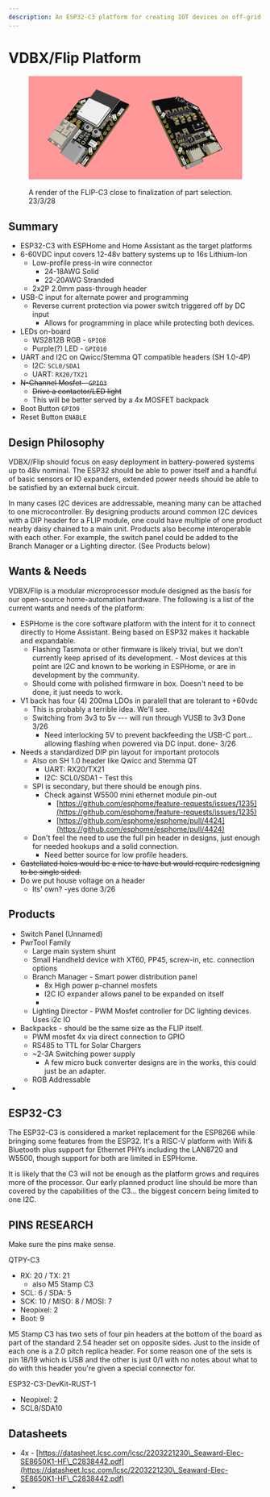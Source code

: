 ```yaml
---
description: An ESP32-C3 platform for creating IOT devices on off-grid battery systems.
---
```


# VDBX/Flip Platform

<figure><img src="../../.gitbook/assets/20230328-FLIP-C3-render (1).jpg" alt=""><figcaption><p>A render of the FLIP-C3 close to finalization of part selection. 23/3/28</p></figcaption></figure>

## Summary

* ESP32-C3 with ESPHome and Home Assistant as the target platforms
* 6-60VDC input covers 12-48v battery systems up to 16s Lithium-Ion
  * Low-profile press-in wire connector
    * 24-18AWG Solid
    * 22-20AWG Stranded
  * 2x2P 2.0mm pass-through header&#x20;
* USB-C input for alternate power and programming
  * Reverse current protection via power switch triggered off by DC input
    * Allows for programming in place while protecting both devices.
* LEDs on-board
  * WS2812B RGB - `GPIO8`
  * Purple(?) LED - `GPIO10`
* UART and I2C on Qwicc/Stemma QT compatible headers (SH 1.0-4P)
  * I2C:  `SCL0/SDA1`
  * UART:  `RX20/TX21`
* ~~N-Channel Mosfet - `GPIO3`~~
  * ~~Drive a contactor/LED light~~
  * This will be better served by a 4x MOSFET backpack
* Boot Button `GPIO9`
* Reset Button `ENABLE`

## Design Philosophy

VDBX//Flip should focus on easy deployment in battery-powered systems up to 48v nominal. The ESP32 should be able to power itself and a handful of basic sensors or IO expanders, extended power needs should be able to be satisfied by an external buck circuit.

In many cases I2C devices are addressable, meaning many can be attached to one microcontroller. By designing products around common I2C devices with a DIP header for a FLIP module, one could have multiple of one product nearby daisy chained to a main unit. Products also become interoperable with each other. For example, the switch panel could be added to the Branch Manager or a Lighting director. (See Products below)



## Wants & Needs

VDBX/Flip is a modular microprocessor module designed as the basis for our open-source home-automation hardware. The following is a list of the current wants and needs of the platform:

* ESPHome is the core software platform with the intent for it to connect directly to Home Assistant. Being based on ESP32 makes it hackable and expandable.
  * Flashing Tasmota or other firmware is likely trivial, but we don't currently keep aprised of its development. - Most devices at this point are I2C and known to be working in ESPHome, or are in development by the community.
  * Should come with  polished firmware in box.  Doesn't need to be done, it just needs to work.
* V1 back has four (4) 200ma LDOs in paralell that are tolerant to +60vdc
  * This is probably a terrible idea. We'll see.
  * Switching from 3v3 to 5v --- will run through VUSB to 3v3 Done 3/26
    * Need interlocking 5V to prevent backfeeding the USB-C port... allowing flashing when powered via DC input. done- 3/26
* Needs a standardized DIP pin layout for important protocols
  * Also on SH 1.0 header like Qwicc and Stemma QT
    * UART:  RX20/TX21
    * I2C:  SCL0/SDA1 - Test this
  * SPI is secondary, but there should be enough pins.&#x20;
    * Check against W5500 mini ethernet module pin-out
      * [https://github.com/esphome/feature-requests/issues/1235](https://github.com/esphome/feature-requests/issues/1235)
      * [https://github.com/esphome/esphome/pull/4424](https://github.com/esphome/esphome/pull/4424)
  * Don't feel the need to use the full pin header in designs, just enough for needed hookups and a solid connection.
    * Need better source for low profile headers.
* ~~Castellated holes would be a nice to have but would require redesigning to be single sided.~~
* Do we put  house voltage on a header
  * Its' own? -yes done 3/26

## Products

* Switch Panel (Unnamed)
* PwrTool Family
  * Large main system shunt
  * Small Handheld device with XT60, PP45, screw-in, etc. connection options
  * Branch Manager - Smart power distribution panel&#x20;
    * 8x High power p-channel mosfets
    * I2C IO expander allows panel to be expanded on itself
    *
  * Lighting Director - PWM Mosfet controller for DC lighting devices. Uses i2c IO
* Backpacks - should be the same size as the FLIP itself.
  * PWM mosfet 4x via direct connection to GPIO
  * RS485 to TTL for Solar Chargers
  * \~2-3A Switching power supply
    * A few micro buck converter designs are in the works, this could just be an adapter.
  * RGB Addressable&#x20;
*

## ESP32-C3

The ESP32-C3 is considered a market replacement for the ESP8266 while bringing some features from the ESP32. It's a RISC-V platform with Wifi & Bluetooth plus support for Ethernet PHYs including the LAN8720 and W5500, though support for both are limited in ESPHome.

It is likely that the C3 will not be enough as the platform grows and requires more of the processor. Our early planned product line should be more than covered by the capabilities of the C3... the biggest concern being limited to one I2C.

## PINS RESEARCH

Make sure the pins make sense.

QTPY-C3

* RX: 20 / TX: 21
  * also M5 Stamp C3
* SCL: 6 / SDA: 5
* SCK: 10 / MISO: 8 / MOSI: 7
* Neopixel: 2
* Boot: 9

M5 Stamp C3 has two sets of four pin headers at the bottom of the board as part of the standard 2.54 header set on opposite sides. Just to the inside of each one is a 2.0 pitch replica header. For some reason one of the sets is pin 18/19 which is USB and the other is just 0/1 with no notes about what to do with this header you're given a special connector for.&#x20;

ESP32-C3-DevKit-RUST-1

* Neopixel: 2
* SCL8/SDA10

## Datasheets

* 4x - [https://datasheet.lcsc.com/lcsc/2203221230\_Seaward-Elec-SE8650K1-HF\_C2838442.pdf](https://datasheet.lcsc.com/lcsc/2203221230\_Seaward-Elec-SE8650K1-HF\_C2838442.pdf)
*
